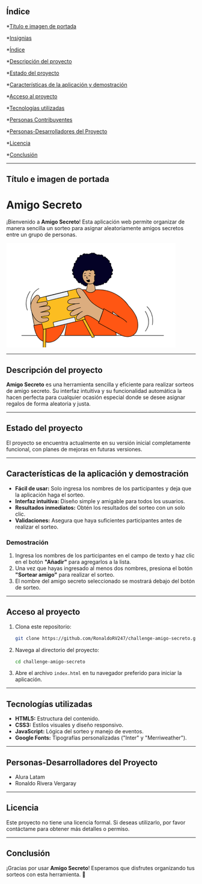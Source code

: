 ## Índice

*[Título e imagen de portada](#título-e-imagen-de-portada)

*[Insignias](#insignias)

*[Índice](#índice)

*[Descripción del proyecto](#descripción-del-proyecto)

*[Estado del proyecto](#estado-del-proyecto)

*[Características de la aplicación y demostración](#características-de-la-aplicación-y-demostración)

*[Acceso al proyecto](#acceso-al-proyecto)

*[Tecnologías utilizadas](#tecnologías-utilizadas)

*[Personas Contribuyentes](#personas-contribuyentes)

*[Personas-Desarrolladores del Proyecto](#personas-desarrolladores-del-proyecto)

*[Licencia](#licencia)

*[Conclusión](#conclusión)

---

## Título e imagen de portada

# Amigo Secreto

¡Bienvenido a **Amigo Secreto**! Esta aplicación web permite organizar de manera sencilla un sorteo para asignar aleatoriamente amigos secretos entre un grupo de personas.

![Portada del proyecto](assets/amigo-secreto.png)

---

## Descripción del proyecto

**Amigo Secreto** es una herramienta sencilla y eficiente para realizar sorteos de amigo secreto. Su interfaz intuitiva y su funcionalidad automática la hacen perfecta para cualquier ocasión especial donde se desee asignar regalos de forma aleatoria y justa.

---

## Estado del proyecto

El proyecto se encuentra actualmente en su versión inicial completamente funcional, con planes de mejoras en futuras versiones.

---

## Características de la aplicación y demostración

- **Fácil de usar:** Solo ingresa los nombres de los participantes y deja que la aplicación haga el sorteo.
- **Interfaz intuitiva:** Diseño simple y amigable para todos los usuarios.
- **Resultados inmediatos:** Obtén los resultados del sorteo con un solo clic.
- **Validaciones:** Asegura que haya suficientes participantes antes de realizar el sorteo.

### Demostración

1. Ingresa los nombres de los participantes en el campo de texto y haz clic en el botón **"Añadir"** para agregarlos a la lista.
2. Una vez que hayas ingresado al menos dos nombres, presiona el botón **"Sortear amigo"** para realizar el sorteo.
3. El nombre del amigo secreto seleccionado se mostrará debajo del botón de sorteo.

---

## Acceso al proyecto

1. Clona este repositorio:
   ```bash
   git clone https://github.com/RonaldoRV247/challenge-amigo-secreto.git
   ```
2. Navega al directorio del proyecto:
   ```bash
   cd challenge-amigo-secreto
   ```
3. Abre el archivo `index.html` en tu navegador preferido para iniciar la aplicación.

---

## Tecnologías utilizadas

- **HTML5:** Estructura del contenido.
- **CSS3:** Estilos visuales y diseño responsivo.
- **JavaScript:** Lógica del sorteo y manejo de eventos.
- **Google Fonts:** Tipografías personalizadas ("Inter" y "Merriweather").

---


## Personas-Desarrolladores del Proyecto

- Alura Latam
- Ronaldo Rivera Vergaray

---

## Licencia

Este proyecto no tiene una licencia formal. Si deseas utilizarlo, por favor contáctame para obtener más detalles o permiso.

---

## Conclusión

¡Gracias por usar **Amigo Secreto**! Esperamos que disfrutes organizando tus sorteos con esta herramienta. 🎁

